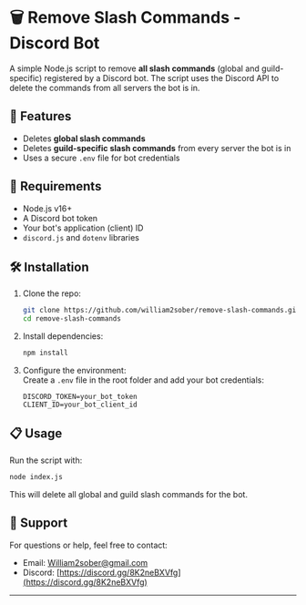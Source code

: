 # 🗑️ Remove Slash Commands - Discord Bot

A simple Node.js script to remove **all slash commands** (global and guild-specific) registered by a Discord bot. The script uses the Discord API to delete the commands from all servers the bot is in.

## 🌟 Features  
- Deletes **global slash commands**  
- Deletes **guild-specific slash commands** from every server the bot is in  
- Uses a secure `.env` file for bot credentials  

## 🧾 Requirements  
- Node.js v16+  
- A Discord bot token  
- Your bot's application (client) ID  
- `discord.js` and `dotenv` libraries  

## 🛠️ Installation  

1. Clone the repo:  
   ```bash
   git clone https://github.com/william2sober/remove-slash-commands.git
   cd remove-slash-commands
   ```

2. Install dependencies:  
   ```bash
   npm install
   ```

3. Configure the environment:  
   Create a `.env` file in the root folder and add your bot credentials:  
   ```env
   DISCORD_TOKEN=your_bot_token  
   CLIENT_ID=your_bot_client_id  
   ```

## 📋 Usage  

Run the script with:  
```bash
node index.js
```

This will delete all global and guild slash commands for the bot.

## 💬 Support  

For questions or help, feel free to contact:  
- Email: [William2sober@gmail.com](mailto:William2sober@gmail.com)  
- Discord: [https://discord.gg/8K2neBXVfg](https://discord.gg/8K2neBXVfg)  

---

